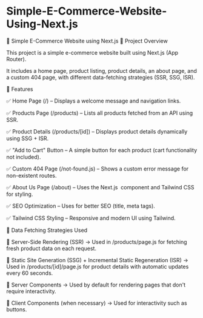 # Simple-E-Commerce-Website-Using-Next.js

🛒 Simple E-Commerce Website using Next.js
📌 Project Overview

This project is a simple e-commerce website built using Next.js (App Router).

It includes a home page, product listing, product details, an about page, and a custom 404 page, with different data-fetching strategies (SSR, SSG, ISR).



🎯 Features

✅ Home Page (/) – Displays a welcome message and navigation links.

✅ Products Page (/products) – Lists all products fetched from an API using SSR.

✅ Product Details (/products/[id]) – Displays product details dynamically using SSG + ISR.

✅ "Add to Cart" Button – A simple button for each product (cart functionality not included).

✅ Custom 404 Page (/not-found.js) – Shows a custom error message for non-existent routes.

✅ About Us Page (/about) – Uses the Next.js <Image /> component and Tailwind CSS for styling.

✅ SEO Optimization – Uses <Head> for better SEO (title, meta tags).

✅ Tailwind CSS Styling – Responsive and modern UI using Tailwind.

🚀 Data Fetching Strategies Used

🔹 Server-Side Rendering (SSR) → Used in /products/page.js for fetching fresh product data on each request.

🔹 Static Site Generation (SSG) + Incremental Static Regeneration (ISR) → Used in /products/[id]/page.js for product details with automatic updates every 60 seconds.

🔹 Server Components → Used by default for rendering pages that don't require interactivity.

🔹 Client Components (when necessary) → Used for interactivity such as buttons.

